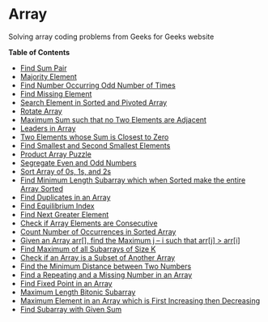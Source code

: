 # Array
Solving array coding problems from Geeks for Geeks website

**Table of Contents**

* [Find Sum Pair](http://www.geeksforgeeks.org/write-a-c-program-that-given-a-set-a-of-n-numbers-and-another-number-x-determines-whether-or-not-there-exist-two-elements-in-s-whose-sum-is-exactly-x/)
* [Majority Element](http://www.geeksforgeeks.org/majority-element/)
* [Find Number Occurring Odd Number of Times](http://www.geeksforgeeks.org/find-the-number-occurring-odd-number-of-times/)
* [Find Missing Element](http://www.geeksforgeeks.org/find-the-missing-number/)
* [Search Element in Sorted and Pivoted Array](http://www.geeksforgeeks.org/search-an-element-in-a-sorted-and-pivoted-array/)
* [Rotate Array](http://www.geeksforgeeks.org/program-for-array-rotation-continued-reversal-algorithm/)
* [Maximum Sum such that no Two Elements are Adjacent](http://www.geeksforgeeks.org/maximum-sum-such-that-no-two-elements-are-adjacent/)
* [Leaders in Array](http://www.geeksforgeeks.org/leaders-in-an-array/)
* [Two Elements whose Sum is Closest to Zero](http://www.geeksforgeeks.org/two-elements-whose-sum-is-closest-to-zero/)
* [Find Smallest and Second Smallest Elements](http://www.geeksforgeeks.org/to-find-smallest-and-second-smallest-element-in-an-array/)
* [Product Array Puzzle](http://www.geeksforgeeks.org/a-product-array-puzzle/)
* [Segregate Even and Odd Numbers](http://www.geeksforgeeks.org/segregate-even-and-odd-numbers/)
* [Sort Array of 0s, 1s, and 2s](http://www.geeksforgeeks.org/sort-an-array-of-0s-1s-and-2s/)
* [Find Minimum Length Subarray which when Sorted make the entire Array Sorted](http://www.geeksforgeeks.org/minimum-length-unsorted-subarray-sorting-which-makes-the-complete-array-sorted/)
* [Find Duplicates in an Array](http://www.geeksforgeeks.org/find-duplicates-in-on-time-and-constant-extra-space/)
* [Find Equilibrium Index](http://www.geeksforgeeks.org/equilibrium-index-of-an-array/)
* [Find Next Greater Element](http://www.geeksforgeeks.org/next-greater-element/)
* [Check if Array Elements are Consecutive](http://www.geeksforgeeks.org/check-if-array-elements-are-consecutive/)
* [Count Number of Occurrences in Sorted Array](http://www.geeksforgeeks.org/count-number-of-occurrences-in-a-sorted-array/)
* [Given an Array arr[], find the Maximum j – i such that arr[j] > arr[i]](http://www.geeksforgeeks.org/given-an-array-arr-find-the-maximum-j-i-such-that-arrj-arri/)
* [Find Maximum of all Subarrays of Size K](http://www.geeksforgeeks.org/maximum-of-all-subarrays-of-size-k/)
* [Check if an Array is a Subset of Another Array](http://www.geeksforgeeks.org/find-whether-an-array-is-subset-of-another-array-set-1/)
* [Find the Minimum Distance between Two Numbers](http://www.geeksforgeeks.org/find-the-minimum-distance-between-two-numbers/)
* [Find a Repeating and a Missing Number in an Array](http://www.geeksforgeeks.org/find-a-repeating-and-a-missing-number/)
* [Find Fixed Point in an Array](http://www.geeksforgeeks.org/find-a-fixed-point-in-a-given-array/)
* [Maximum Length Bitonic Subarray](http://www.geeksforgeeks.org/maximum-length-bitonic-subarray/)
* [Maximum Element in an Array which is First Increasing then Decreasing](http://www.geeksforgeeks.org/find-the-maximum-element-in-an-array-which-is-first-increasing-and-then-decreasing/)
* [Find Subarray with Given Sum](http://www.geeksforgeeks.org/find-subarray-with-given-sum/)